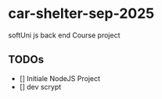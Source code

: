 # car-shelter-sep-2025

softUni js back end Course project

## TODOs

- [] Initiale NodeJS Project
- [] dev scrypt
